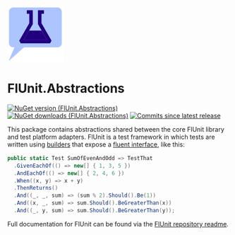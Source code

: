﻿![FlUnit Logo](src/FlUnitIcon.png)

# FlUnit.Abstractions

[![NuGet version (FlUnit.Abstractions)](https://img.shields.io/nuget/v/FlUnit.Abstractions.svg?style=flat-square)](https://www.nuget.org/packages/FlUnit.Abstractions/) 
[![NuGet downloads (FlUnit.Abstractions)](https://img.shields.io/nuget/dt/FlUnit.Abstractions.svg?style=flat-square)](https://www.nuget.org/packages/FlUnit.Abstractions/) 
[![Commits since latest release](https://img.shields.io/github/commits-since/sdcondon/FlUnit.Abstractions/latest?style=flat-square)](https://github.com/sdcondon/FlUnit.Abstractions/compare/2.0.1...main)

This package contains abstractions shared between the core FlUnit library and test platform adapters.
FlUnit is a test framework in which tests are written using [builders](https://en.wikipedia.org/wiki/Builder_pattern) that expose a [fluent interface](https://en.wikipedia.org/wiki/Fluent_interface), like this:

```csharp
public static Test SumOfEvenAndOdd => TestThat
  .GivenEachOf(() => new[] { 1, 3, 5 })
  .AndEachOf(() => new[] { 2, 4, 6 })
  .When((x, y) => x + y)
  .ThenReturns()
  .And((_, _, sum) => (sum % 2).Should().Be(1))
  .And((x, _, sum) => sum.Should().BeGreaterThan(x))
  .And((_, y, sum) => sum.Should().BeGreaterThan(y));
```

Full documentation for FlUnit can be found via the [FlUnit repository readme](https://github.com/sdcondon/FlUnit).
